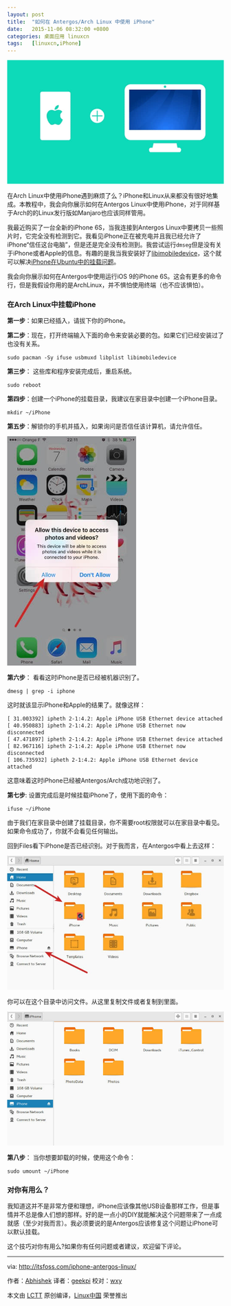 ```yaml
---
layout: post
title:	"如何在 Antergos/Arch Linux 中使用 iPhone"
date:	2015-11-06 08:32:00 +0800 
categories:	桌面应用 linuxcn 
tags:	[linuxcn,iPhone]
---
```



![](/Asserts/Images/album/201511/04/223435xdp04bscjuu0tddb.jpg)


在Arch Linux中使用iPhone遇到麻烦了么？iPhone和Linux从来都没有很好地集成。本教程中，我会向你展示如何在Antergos Linux中使用iPhone，对于同样基于Arch的的Linux发行版如Manjaro也应该同样管用。


我最近购买了一台全新的iPhone 6S，当我连接到Antergos Linux中要拷贝一些照片时，它完全没有检测到它。我看见iPhone正在被充电并且我已经允许了iPhone“信任这台电脑”，但是还是完全没有检测到。我尝试运行`dmseg`但是没有关于iPhone或者Apple的信息。有趣的是我当我安装好了[libimobiledevice](http://www.libimobiledevice.org/)，这个就可以解决[iPhone在Ubuntu中的挂载问题](http://itsfoss.com/mount-iphone-ipad-ios-7-ubuntu-13-10/)。


我会向你展示如何在Antergos中使用运行iOS 9的iPhone 6S。这会有更多的命令行，但是我假设你用的是ArchLinux，并不惧怕使用终端（也不应该惧怕）。


### 在Arch Linux中挂载iPhone


**第一步**：如果已经插入，请拔下你的iPhone。


**第二步**：现在，打开终端输入下面的命令来安装必要的包。如果它们已经安装过了也没有关系。



```
sudo pacman -Sy ifuse usbmuxd libplist libimobiledevice

```

**第三步**： 这些库和程序安装完成后，重启系统。



```
sudo reboot

```

**第四步**：创建一个iPhone的挂载目录，我建议在家目录中创建一个iPhone目录。



```
mkdir ~/iPhone

```

**第五步**：解锁你的手机并插入，如果询问是否信任该计算机，请允许信任。


![](/Asserts/Images/album/201511/04/223437bwsc6i67lowd0bx9.jpg)


**第六步**： 看看这时iPhone是否已经被机器识别了。



```
dmesg | grep -i iphone

```

这时就该显示iPhone和Apple的结果了。就像这样：



```
[ 31.003392] ipheth 2-1:4.2: Apple iPhone USB Ethernet device attached
[ 40.950883] ipheth 2-1:4.2: Apple iPhone USB Ethernet now disconnected
[ 47.471897] ipheth 2-1:4.2: Apple iPhone USB Ethernet device attached
[ 82.967116] ipheth 2-1:4.2: Apple iPhone USB Ethernet now disconnected
[ 106.735932] ipheth 2-1:4.2: Apple iPhone USB Ethernet device attached

```

这意味着这时iPhone已经被Antergos/Arch成功地识别了。


**第七步**: 设置完成后是时候挂载iPhone了，使用下面的命令：



```
ifuse ~/iPhone

```

由于我们在家目录中创建了挂载目录，你不需要root权限就可以在家目录中看见。如果命令成功了，你就不会看见任何输出。


回到Files看下iPhone是否已经识别。对于我而言，在Antergos中看上去这样：


![](/Asserts/Images/album/201511/04/223439jweu7uxz0k2oq2og.jpg)


你可以在这个目录中访问文件。从这里复制文件或者复制到里面。


![](/Asserts/Images/album/201511/04/223440e5grq35hjchiivgl.jpg)


**第八步**： 当你想要卸载的时候，使用这个命令：



```
sudo umount ~/iPhone

```

### 对你有用么？


我知道这并不是非常方便和理想，iPhone应该像其他USB设备那样工作，但是事情并不总是像人们想的那样。好的是一点小的DIY就能解决这个问题带来了一点成就感（至少对我而言）。我必须要说的是Antergos应该修复这个问题让iPhone可以默认挂载。


这个技巧对你有用么?如果你有任何问题或者建议，欢迎留下评论。




---


via: <http://itsfoss.com/iphone-antergos-linux/>


作者：[Abhishek](http://itsfoss.com/author/abhishek/) 译者：[geekpi](https://github.com/geekpi) 校对：[wxy](https://github.com/wxy)


本文由 [LCTT](https://github.com/LCTT/TranslateProject) 原创编译，[Linux中国](https://linux.cn/) 荣誉推出
